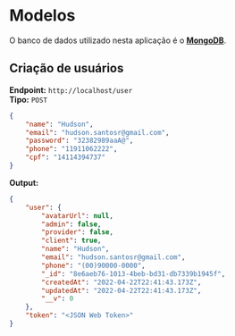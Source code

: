 # Modelos
O banco de dados utilizado nesta aplicação é o **[MongoDB](https://www.mongodb.com/pt-br)**.
## Criação de usuários
**Endpoint:** `http://localhost/user`  
**Tipo:** `POST`  
```json
{
	"name": "Hudson",
	"email": "hudson.santosr@gmail.com",
	"password": "32382989aaA@",
	"phone": "11911062222",
	"cpf": "14114394737"
}
```
**Output:**  
```json
{
	"user": {
		"avatarUrl": null,
		"admin": false,
		"provider": false,
		"client": true,
		"name": "Hudson",
		"email": "hudson.santosr@gmail.com",
		"phone": "(00)90000-0000",
		"_id": "8e6aeb76-1013-4beb-bd31-db7339b1945f",
		"createdAt": "2022-04-22T22:41:43.173Z",
		"updatedAt": "2022-04-22T22:41:43.173Z",
		"__v": 0
	},
	"token": "<JSON Web Token>"
}
```